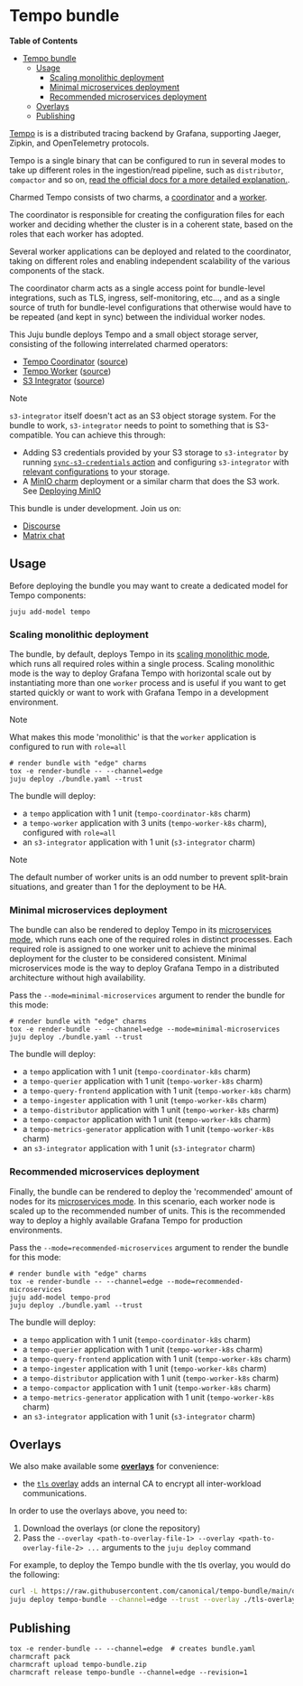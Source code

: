 # Tempo bundle

<!-- markdown-toc start - Don't edit this section. Run M-x markdown-toc-refresh-toc -->
**Table of Contents**

- [Tempo bundle](#tempo-bundle)
    - [Usage](#usage)
        - [Scaling monolithic deployment](#scaling-monolithic-deployment)
        - [Minimal microservices deployment](#minimal-microservices-deployment)
        - [Recommended microservices deployment](#recommended-microservices-deployment)
    - [Overlays](#overlays)
    - [Publishing](#publishing)

<!-- markdown-toc end -->



[Tempo](https://grafana.com/oss/tempo/) is is a distributed tracing backend by Grafana, supporting Jaeger, Zipkin, and OpenTelemetry protocols.

Tempo is a single binary that can be configured to run in several modes to take up different roles in the ingestion/read pipeline, such as `distributor`, `compactor` and so on, [read the official docs for a more detailed explanation.](https://grafana.com/docs/tempo/latest/operations/architecture/#tempo-architecture).

Charmed Tempo consists of two charms, a [coordinator](https://github.com/canonical/tempo-coordinator-k8s-operator) and a [worker](https://github.com/canonical/tempo-worker-k8s-operator).

The coordinator is responsible for creating the configuration files for each worker and deciding whether the cluster is in a coherent state, based on the roles that each worker has adopted.

Several worker applications can be deployed and related to the coordinator, taking on different roles and enabling independent scalability of the various components of the stack.

The coordinator charm acts as a single access point for bundle-level integrations, such as TLS, ingress, self-monitoring, etc..., and as a single source of truth for bundle-level configurations that otherwise would have to be repeated (and kept in sync) between the individual worker nodes.


This Juju bundle deploys Tempo and a small object storage server, consisting of the following interrelated charmed operators:

- [Tempo Coordinator](https://charmhub.io/tempo-coordinator-k8s) ([source](https://github.com/canonical/tempo-coordinator-k8s-operator))
- [Tempo Worker](https://charmhub.io/tempo-worker-k8s) ([source](https://github.com/canonical/tempo-worker-k8s-operator))
- [S3 Integrator](https://charmhub.io/s3-integrator) ([source](https://github.com/canonical/s3-integrator))

> [!NOTE]  
> `s3-integrator` itself doesn't act as an S3 object storage system. For the bundle to work, `s3-integrator` needs to point to something that is S3-compatible. You can achieve this through:
> - Adding S3 credentials provided by your S3 storage to `s3-integrator` by running [`sync-s3-credentials` action](https://charmhub.io/s3-integrator/actions) and configuring `s3-integrator` with [relevant configurations](https://charmhub.io/s3-integrator/configuration) to your storage.
> - A [MinIO charm](https://charmhub.io/minio) deployment or a similar charm that does the S3 work. See [Deploying MinIO](CONTRIBUTING.md#deploy-minio)   

This bundle is under development.
Join us on:

- [Discourse](https://charmhub.io/topics/canonical-observability-stack)
- [Matrix chat](https://matrix.to/#/#cos:ubuntu.com)

## Usage

Before deploying the bundle you may want to create a dedicated model for Tempo components:

```shell
juju add-model tempo
```

### Scaling monolithic deployment
The bundle, by default, deploys Tempo in its [scaling monolithic mode](https://grafana.com/docs/tempo/latest/setup/deployment/#scaling-monolithic-mode), which runs all required roles within a single process. Scaling monolithic mode is the way to deploy Grafana Tempo with horizontal scale out by instantiating more than one `worker` process and is useful if you want to get started quickly or want to work with Grafana Tempo in a development environment.

> [!NOTE]  
> What makes this mode 'monolithic' is that the `worker` application is configured to run with `role=all`

```shell
# render bundle with "edge" charms
tox -e render-bundle -- --channel=edge
juju deploy ./bundle.yaml --trust
```

The bundle will deploy:

- a `tempo` application with 1 unit (`tempo-coordinator-k8s` charm)
- a `tempo-worker` application with 3 units (`tempo-worker-k8s` charm), configured with `role=all`
- an `s3-integrator` application with 1 unit (`s3-integrator` charm)

> [!NOTE]  
> The default number of worker units is an odd number to prevent split-brain situations, and greater than 1 for the deployment to be HA.

### Minimal microservices deployment
The bundle can also be rendered to deploy Tempo in its [microservices mode](https://grafana.com/docs/tempo/latest/setup/deployment/#microservices-mode), which runs each one of the required roles in distinct processes. Each required role is assigned to one worker unit to achieve the minimal deployment for the cluster to be considered consistent. Minimal microservices mode is the way to deploy Grafana Tempo in a distributed architecture without high availability.

Pass the `--mode=minimal-microservices` argument to render the bundle for this mode:

```shell
# render bundle with "edge" charms
tox -e render-bundle -- --channel=edge --mode=minimal-microservices
juju deploy ./bundle.yaml --trust
```

The bundle will deploy:

- a `tempo` application with 1 unit (`tempo-coordinator-k8s` charm)
- a `tempo-querier` application with 1 unit (`tempo-worker-k8s` charm)
- a `tempo-query-frontend` application with 1 unit (`tempo-worker-k8s` charm)
- a `tempo-ingester` application with 1 unit (`tempo-worker-k8s` charm)
- a `tempo-distributor` application with 1 unit (`tempo-worker-k8s` charm)
- a `tempo-compactor` application with 1 unit (`tempo-worker-k8s` charm)
- a `tempo-metrics-generator` application with 1 unit (`tempo-worker-k8s` charm)
- an `s3-integrator` application with 1 unit (`s3-integrator` charm)


### Recommended microservices deployment
Finally, the bundle can be rendered to deploy the 'recommended' amount of nodes for its [microservices mode](https://grafana.com/docs/tempo/latest/setup/deployment/#microservices-mode). In this scenario, each worker node is scaled up to the recommended number of units. This is the recommended way to deploy a highly available Grafana Tempo for production environments.

Pass the `--mode=recommended-microservices` argument to render the bundle for this mode:

```shell
# render bundle with "edge" charms
tox -e render-bundle -- --channel=edge --mode=recommended-microservices
juju add-model tempo-prod
juju deploy ./bundle.yaml --trust
```

<!-- TODO: find out what the actual recommended deployment is -->
The bundle will deploy:

- a `tempo` application with 1 unit (`tempo-coordinator-k8s` charm)
- a `tempo-querier` application with 1 unit (`tempo-worker-k8s` charm)
- a `tempo-query-frontend` application with 1 unit (`tempo-worker-k8s` charm)
- a `tempo-ingester` application with 1 unit (`tempo-worker-k8s` charm)
- a `tempo-distributor` application with 1 unit (`tempo-worker-k8s` charm)
- a `tempo-compactor` application with 1 unit (`tempo-worker-k8s` charm)
- a `tempo-metrics-generator` application with 1 unit (`tempo-worker-k8s` charm)
- an `s3-integrator` application with 1 unit (`s3-integrator` charm)

## Overlays

We also make available some [**overlays**](https://juju.is/docs/sdk/bundle-reference) for convenience:

* the [`tls` overlay](https://github.com/canonical/tempo-bundle/blob/main/overlays/tls-overlay.yaml) adds an internal CA to encrypt all inter-workload communications.

In order to use the overlays above, you need to:

1. Download the overlays (or clone the repository)
2. Pass the `--overlay <path-to-overlay-file-1> --overlay <path-to-overlay-file-2> ...` arguments to the `juju deploy` command

For example, to deploy the Tempo bundle with the tls overlay, you would do the following:

```sh
curl -L https://raw.githubusercontent.com/canonical/tempo-bundle/main/overlays/tls-overlay.yaml -O
juju deploy tempo-bundle --channel=edge --trust --overlay ./tls-overlay.yaml
```

## Publishing
```shell
tox -e render-bundle -- --channel=edge  # creates bundle.yaml
charmcraft pack
charmcraft upload tempo-bundle.zip
charmcraft release tempo-bundle --channel=edge --revision=1
```
